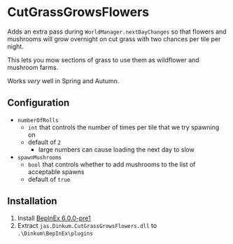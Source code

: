 # CutGrassGrowsFlowers

Adds an extra pass during `WorldManager.nextDayChanges` so that flowers and mushrooms will grow overnight on cut grass with two chances per tile per night.

This lets you mow sections of grass to use them as wildflower and mushroom farms.

Works *very* well in Spring and Autumn.

## Configuration

 - `numberOfRolls`
      - `int` that controls the number of times per tile that we try spawning on
      - default of `2`
          - large numbers can cause loading the next day to slow
 - `spawnMushrooms`
      - `bool` that controls whether to add mushrooms to the list of acceptable spawns
      - default of `true`

## Installation

1. Install [BepInEx 6.0.0-pre1](https://github.com/BepInEx/BepInEx/releases/tag/v6.0.0-pre.1)
2. Extract `jas.Dinkum.CutGrassGrowsFlowers.dll` to `.\Dinkum\BepInEx\plugins`